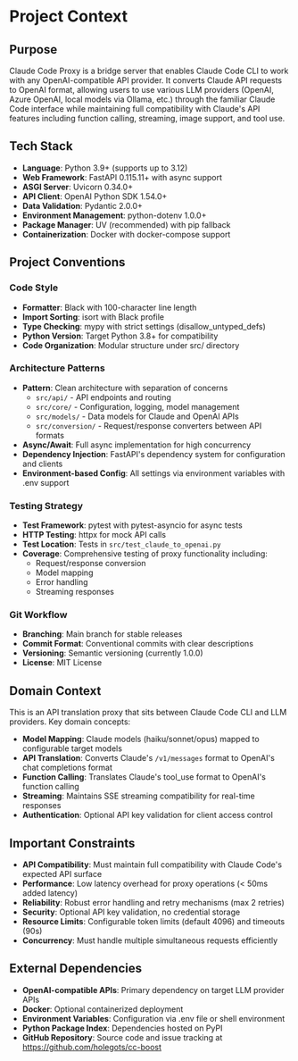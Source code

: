 # Project Context

## Purpose
Claude Code Proxy is a bridge server that enables Claude Code CLI to work with any OpenAI-compatible API provider. It converts Claude API requests to OpenAI format, allowing users to use various LLM providers (OpenAI, Azure OpenAI, local models via Ollama, etc.) through the familiar Claude Code interface while maintaining full compatibility with Claude's API features including function calling, streaming, image support, and tool use.

## Tech Stack
- **Language**: Python 3.9+ (supports up to 3.12)
- **Web Framework**: FastAPI 0.115.11+ with async support
- **ASGI Server**: Uvicorn 0.34.0+
- **API Client**: OpenAI Python SDK 1.54.0+
- **Data Validation**: Pydantic 2.0.0+
- **Environment Management**: python-dotenv 1.0.0+
- **Package Manager**: UV (recommended) with pip fallback
- **Containerization**: Docker with docker-compose support

## Project Conventions

### Code Style
- **Formatter**: Black with 100-character line length
- **Import Sorting**: isort with Black profile
- **Type Checking**: mypy with strict settings (disallow_untyped_defs)
- **Python Version**: Target Python 3.8+ for compatibility
- **Code Organization**: Modular structure under src/ directory

### Architecture Patterns
- **Pattern**: Clean architecture with separation of concerns
  - `src/api/` - API endpoints and routing
  - `src/core/` - Configuration, logging, model management
  - `src/models/` - Data models for Claude and OpenAI APIs
  - `src/conversion/` - Request/response converters between API formats
- **Async/Await**: Full async implementation for high concurrency
- **Dependency Injection**: FastAPI's dependency system for configuration and clients
- **Environment-based Config**: All settings via environment variables with .env support

### Testing Strategy
- **Test Framework**: pytest with pytest-asyncio for async tests
- **HTTP Testing**: httpx for mock API calls
- **Test Location**: Tests in `src/test_claude_to_openai.py`
- **Coverage**: Comprehensive testing of proxy functionality including:
  - Request/response conversion
  - Model mapping
  - Error handling
  - Streaming responses

### Git Workflow
- **Branching**: Main branch for stable releases
- **Commit Format**: Conventional commits with clear descriptions
- **Versioning**: Semantic versioning (currently 1.0.0)
- **License**: MIT License

## Domain Context
This is an API translation proxy that sits between Claude Code CLI and LLM providers. Key domain concepts:
- **Model Mapping**: Claude models (haiku/sonnet/opus) mapped to configurable target models
- **API Translation**: Converts Claude's `/v1/messages` format to OpenAI's chat completions format
- **Function Calling**: Translates Claude's tool_use format to OpenAI's function calling
- **Streaming**: Maintains SSE streaming compatibility for real-time responses
- **Authentication**: Optional API key validation for client access control

## Important Constraints
- **API Compatibility**: Must maintain full compatibility with Claude Code's expected API surface
- **Performance**: Low latency overhead for proxy operations (< 50ms added latency)
- **Reliability**: Robust error handling and retry mechanisms (max 2 retries)
- **Security**: Optional API key validation, no credential storage
- **Resource Limits**: Configurable token limits (default 4096) and timeouts (90s)
- **Concurrency**: Must handle multiple simultaneous requests efficiently

## External Dependencies
- **OpenAI-compatible APIs**: Primary dependency on target LLM provider APIs
- **Docker**: Optional containerized deployment
- **Environment Variables**: Configuration via .env file or shell environment
- **Python Package Index**: Dependencies hosted on PyPI
- **GitHub Repository**: Source code and issue tracking at https://github.com/holegots/cc-boost
